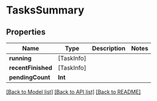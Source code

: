 # TasksSummary

## Properties

Name | Type | Description | Notes
------------ | ------------- | ------------- | -------------
**running** | [TaskInfo] |  | 
**recentFinished** | [TaskInfo] |  | 
**pendingCount** | **Int** |  | 

[[Back to Model list]](../README.md#documentation-for-models) [[Back to API list]](../README.md#documentation-for-api-endpoints) [[Back to README]](../README.md)


